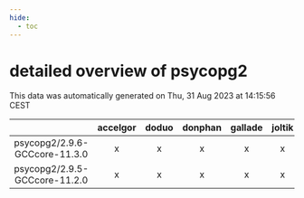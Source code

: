 ```yaml
---
hide:
  - toc
---
```


detailed overview of psycopg2
=============================


This data was automatically generated on Thu, 31 Aug 2023 at 14:15:56 CEST  

| |accelgor|doduo|donphan|gallade|joltik|skitty|swalot|victini|
| :---: | :---: | :---: | :---: | :---: | :---: | :---: | :---: | :---: |
|psycopg2/2.9.6-GCCcore-11.3.0|x|x|x|x|x|x|x|x|
|psycopg2/2.9.5-GCCcore-11.2.0|x|x|x|x|x|x|x|x|
